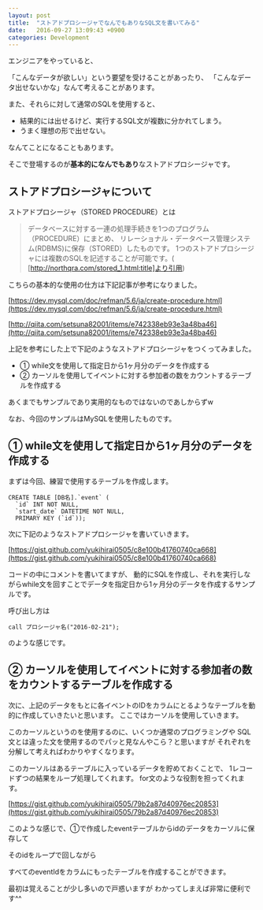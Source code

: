 ```yaml
---
layout: post
title:  "ストアドプロシージャでなんでもありなSQL文を書いてみる"
date:   2016-09-27 13:09:43 +0900
categories: Development
---
```


エンジニアをやっていると、

「こんなデータが欲しい」という要望を受けることがあったり、
「こんなデータ出せないかな」なんて考えることがあります。

また、それらに対して通常のSQLを使用すると、

- 結果的には出せるけど、実行するSQL文が複数に分かれてしまう。
- うまく理想の形で出せない。

なんてことになることもあります。

そこで登場するのが**基本的になんでもあり**なストアドプロシージャです。

## ストアドプロシージャについて

ストアドプロシージャ（STORED PROCEDURE）とは

> データベースに対する一連の処理手続きを1つのプログラム（PROCEDURE）にまとめ、 リレーショナル・データベース管理システム(RDBMS)に保存（STORED）したものです。 1つのストアドプロシージャには複数のSQLを記述することが可能です。(
[http://northqra.com/stored_1.html:title]より引用)

こちらの基本的な使用の仕方は下記記事が参考になりました。


[https://dev.mysql.com/doc/refman/5.6/ja/create-procedure.html](https://dev.mysql.com/doc/refman/5.6/ja/create-procedure.html)

[http://qiita.com/setsuna82001/items/e742338eb93e3a48ba46](http://qiita.com/setsuna82001/items/e742338eb93e3a48ba46)

 上記を参考にした上で下記のようなストアドプロシージャをつくってみました。

- ① while文を使用して指定日から1ヶ月分のデータを作成する
- ② カーソルを使用してイベントに対する参加者の数をカウントするテーブルを作成する

あくまでもサンプルであり実用的なものではないのであしからずw

なお、今回のサンプルはMySQLを使用したものです。

## ① while文を使用して指定日から1ヶ月分のデータを作成する

まずは今回、練習で使用するテーブルを作成します。

```
CREATE TABLE [DB名].`event` (
  `id` INT NOT NULL,
  `start_date` DATETIME NOT NULL,
  PRIMARY KEY (`id`));
```

次に下記のようなストアドプロシージャを書いていきます。

[https://gist.github.com/yukihirai0505/c8e100b41760740ca668](https://gist.github.com/yukihirai0505/c8e100b41760740ca668)

コードの中にコメントを書いてますが、
動的にSQLを作成し、それを実行しながらwhile文を回すことでデータを指定日から1ヶ月分のデータを作成するサンプルです。

呼び出し方は

```
call プロシージャ名("2016-02-21");
```

のような感じです。

## ② カーソルを使用してイベントに対する参加者の数をカウントするテーブルを作成する

次に、上記のデータをもとに各イベントのIDをカラムにとるようなテーブルを動的に作成していきたいと思います。
ここではカーソルを使用していきます。

このカーソルというのを使用するのに、いくつか通常のプログラミングや
SQL文とは違った文を使用するのでパッと見なんやこら？と思いますが
それぞれを分解して考えればわかりやすくなります。

このカーソルはあるテーブルに入っているデータを貯めておくことで、
1レコードずつの結果をループ処理してくれます。
for文のような役割を担ってくれます。


[https://gist.github.com/yukihirai0505/79b2a87d40976ec20853](https://gist.github.com/yukihirai0505/79b2a87d40976ec20853)

このような感じで、①で作成したeventテーブルからidのデータをカーソルに保存して

そのidをループで回しながら

すべてのeventIdをカラムにもったテーブルを作成することができます。

最初は覚えることが少し多いので戸惑いますが
わかってしまえば非常に便利です^^
